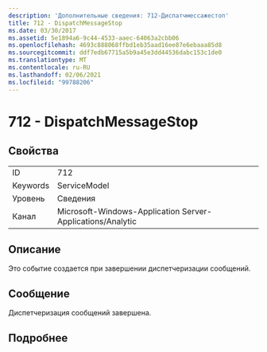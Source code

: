 ```yaml
---
description: 'Дополнительные сведения: 712-Диспатчмессажестоп'
title: 712 - DispatchMessageStop
ms.date: 03/30/2017
ms.assetid: 5e1894a6-9c44-4533-aaec-64063a2cbb06
ms.openlocfilehash: 4693c888068ffbd1eb35aad16ee87e6ebaaa85d8
ms.sourcegitcommit: ddf7edb67715a5b9a45e3dd44536dabc153c1de0
ms.translationtype: MT
ms.contentlocale: ru-RU
ms.lasthandoff: 02/06/2021
ms.locfileid: "99788206"
---
```

# <a name="712---dispatchmessagestop"></a>712 - DispatchMessageStop

## <a name="properties"></a>Свойства  
  
|||  
|-|-|  
|ID|712|  
|Keywords|ServiceModel|  
|Уровень|Сведения|  
|Канал|Microsoft-Windows-Application Server-Applications/Analytic|  
  
## <a name="description"></a>Описание  

 Это событие создается при завершении диспетчеризации сообщений.  
  
## <a name="message"></a>Сообщение  

 Диспетчеризация сообщений завершена.  
  
## <a name="details"></a>Подробнее

